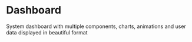 # Dashboard 
 System dashboard with multiple components, charts, animations and user data displayed in beautiful format
